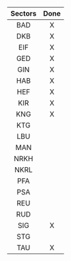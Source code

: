 | **Sectors** | **Done** |
|:-----------:|:--------:|
| BAD         |     X    |
| DKB         |     X    |
| EIF         |     X    |
| GED         |     X    |
| GIN         |     X    |
| HAB         |     X    |
| HEF         |     X    |
| KIR         |     X    |
| KNG         |     X    |
| KTG         |          |
| LBU         |          |
| MAN         |          |
| NRKH        |          |
| NKRL        |          |
| PFA         |          |
| PSA         |          |
| REU         |          |
| RUD         |          |
| SIG         |     X    |
| STG         |          |
| TAU         |     X    |
